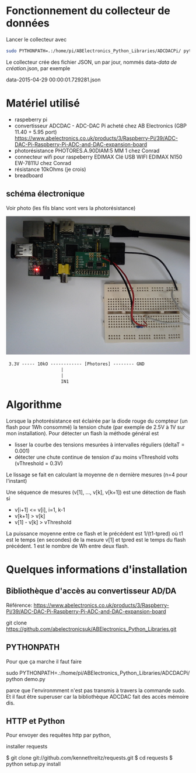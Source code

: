 # Fonctionnement du collecteur de données

Lancer le collecteur avec 

```sh
sudo PYTHONPATH=.:/home/pi/ABElectronics_Python_Libraries/ADCDACPi/ python monitor.py
```

Le collecteur crée des fichier JSON, un par jour, nommés data-_data de création_.json, par exemple

data-2015-04-29 00:00:01.729281.json

# Matériel utilisé

- raspeberry pi
- convertisseur ADCDAC - ADC-DAC Pi acheté chez AB Electronics (GBP 11.40 + 5.95 port) https://www.abelectronics.co.uk/products/3/Raspberry-Pi/39/ADC-DAC-Pi-Raspberry-Pi-ADC-and-DAC-expansion-board
- photorésistance PHOTORES.A.90DIAM:5 MM 1  chez Conrad
- connecteur wifi pour raspeberry EDIMAX Clé USB WIFI EDIMAX N150 EW-7811U chez Conrad
- résistance 10kOhms (je crois)
- breadboard

## schéma électronique

Voir photo (les fils blanc vont vers la photorésistance)

![Pi avec convertisseur ADDA](pi_adc.jpg "Pi+convertisseur ADDA et connexions")

```
 3.3V ----- 10kO ------------ [Photores] -------- GND
                     |
                     |
                     IN1
```

# Algorithme

Lorsque la photorésistance est éclairée par la diode rouge du compteur (un flash pour 1Wh consommé) la tension chute (par exemple de 2.5V à 1V sur mon installation). Pour détecter un flash la méthode général est 

- lisser la courbe des tensions mesurées à intervalles réguliers (deltaT = 0.001) 
- détecter une chute continue de tension d'au moins vThreshold volts (vThreshold = 0.3V)

Le lissage se fait en calculant la moyenne de n dernière mesures (n=4 pour l'instant)

Une séquence de mesures (v[1], ..., v[k], v[k+1]) est une détection de flash si
  - v[i+1] <= v[i], i=1, k-1
  - v[k+1] > v[k]
  - v[1] - v[k] > vThreshold
  
La puissance moyenne entre ce flash et le précédent est 1/(t1-tpred) où t1 est le temps (en secondes) de la mesure v[1] et tpred est le temps du flash précédent. 1 est le nombre de Wh entre deux flash.

# Quelques informations d'installation

## Bibliothèque d'accès au convertisseur AD/DA

Référence: https://www.abelectronics.co.uk/products/3/Raspberry-Pi/39/ADC-DAC-Pi-Raspberry-Pi-ADC-and-DAC-expansion-board

git clone https://github.com/abelectronicsuk/ABElectronics_Python_Libraries.git


## PYTHONPATH

Pour que ça marche il faut faire

sudo PYTHONPATH=.:/home/pi/ABElectronics_Python_Libraries/ADCDACPi/ python demo.py

parce que l'environmment n'est pas transmis à travers la commande sudo. Et il faut
être superuser car la bibliothèque ADCDAC fait des accès mémoire dis.

## HTTP et Python

Pour envoyer des requêtes http par python, 

installer requests

$ git clone git://github.com/kennethreitz/requests.git
$ cd requests
$ python setup.py install





